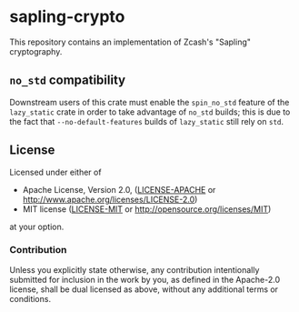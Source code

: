 # sapling-crypto

This repository contains an implementation of Zcash's "Sapling" cryptography.

## `no_std` compatibility

Downstream users of this crate must enable the `spin_no_std` feature of the
`lazy_static` crate in order to take advantage of `no_std` builds; this is due
to the fact that `--no-default-features` builds of `lazy_static` still rely on
`std`.

## License

Licensed under either of

 * Apache License, Version 2.0, ([LICENSE-APACHE](LICENSE-APACHE) or http://www.apache.org/licenses/LICENSE-2.0)
 * MIT license ([LICENSE-MIT](LICENSE-MIT) or http://opensource.org/licenses/MIT)

at your option.

### Contribution

Unless you explicitly state otherwise, any contribution intentionally
submitted for inclusion in the work by you, as defined in the Apache-2.0
license, shall be dual licensed as above, without any additional terms or
conditions.
